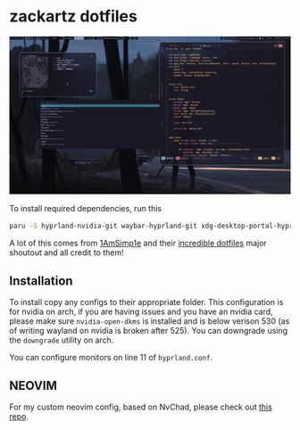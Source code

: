 # zackartz dotfiles

![img](.img/sc.png)

To install required dependencies, run this

```bash
paru -S hyprland-nvidia-git waybar-hyprland-git xdg-desktop-portal-hyprland-git xdg-desktop-portal dunst hyprpaper rofi fish kitty neovim tmux
```

A lot of this comes from [1AmSimp1e](https://github.com/1amsimp1e) and their [incredible dotfiles](https://github.com/1amSimp1e/dots) major shoutout and all credit to them!

## Installation
To install copy any configs to their appropriate folder.
This configuration is for nvidia on arch, if you are having issues and you have an nvidia card, please make sure `nvidia-open-dkms` is installed and is below verison 530 (as of writing wayland on nvidia is broken after 525). You can downgrade using the `downgrade` utility on arch.

You can configure monitors on line 11 of `hyprland.conf`.

## NEOVIM
For my custom neovim config, based on NvChad, please check out [this repo](https://github.com/zackartz/nvim-cfg).
